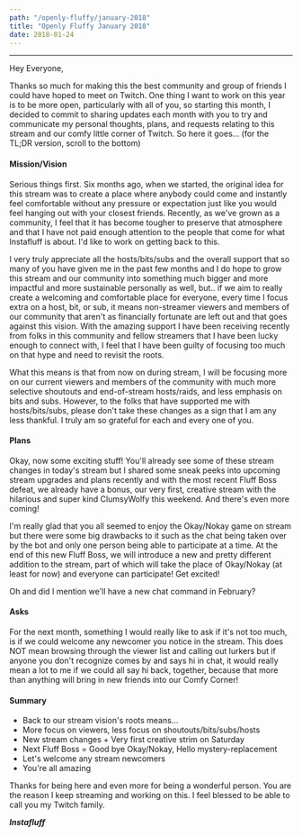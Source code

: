 ```yaml
---
path: "/openly-fluffy/january-2018"
title: "Openly Fluffy January 2018"
date: 2018-01-24
---
```


--------------------------

Hey Everyone,

Thanks so much for making this the best community and group of friends I could have hoped to meet on Twitch. One thing I want to work on this year is to be more open, particularly with all of you, so starting this month, I decided to commit to sharing updates each month with you to try and communicate my personal thoughts, plans, and requests relating to this stream and our comfy little corner of Twitch. So here it goes... (for the TL;DR version, scroll to the bottom)

#### Mission/Vision ####
Serious things first. Six months ago, when we started, the original idea for this stream was to create a place where anybody could come and instantly feel comfortable without any pressure or expectation just like you would feel hanging out with your closest friends. Recently, as we've grown as a community, I feel that it has become tougher to preserve that atmosphere and that I have not paid enough attention to the people that come for what Instafluff is about. I'd like to work on getting back to this.

I very truly appreciate all the hosts/bits/subs and the overall support that so many of you have given me in the past few months and I do hope to grow this stream and our community into something much bigger and more impactful and more sustainable personally as well, but.. if we aim to really create a welcoming and comfortable place for everyone, every time I focus extra on a host, bit, or sub, it means non-streamer viewers and members of our community that aren't as financially fortunate are left out and that goes against this vision. With the amazing support I have been receiving recently from folks in this community and fellow streamers that I have been lucky enough to connect with, I feel that I have been guilty of focusing too much on that hype and need to revisit the roots.

What this means is that from now on during stream, I will be focusing more on our current viewers and members of the community with much more selective shoutouts and end-of-stream hosts/raids, and less emphasis on bits and subs. However, to the folks that have supported me with hosts/bits/subs, please don't take these changes as a sign that I am any less thankful. I truly am so grateful for each and every one of you.

#### Plans ####
Okay, now some exciting stuff! You'll already see some of these stream changes in today's stream but I shared some sneak peeks into upcoming stream upgrades and plans recently and with the most recent Fluff Boss defeat, we already have a bonus, our very first, creative stream with the hilarious and super kind ClumsyWolfy this weekend. And there's even more coming!

I'm really glad that you all seemed to enjoy the Okay/Nokay game on stream but there were some big drawbacks to it such as the chat being taken over by the bot and only one person being able to participate at a time. At the end of this new Fluff Boss, we will introduce a new and pretty different addition to the stream, part of which will take the place of Okay/Nokay (at least for now) and everyone can participate! Get excited!

Oh and did I mention we'll have a new chat command in February?

#### Asks ####
For the next month, something I would really like to ask if it's not too much, is if we could welcome any newcomer you notice in the stream. This does NOT mean browsing through the viewer list and calling out lurkers but if anyone you don't recognize comes by and says hi in chat, it would really mean a lot to me if we could all say hi back, together, because that more than anything will bring in new friends into our Comfy Corner!

#### Summary ####

* Back to our stream vision's roots means...
* More focus on viewers, less focus on shoutouts/bits/subs/hosts
* New stream changes + Very first creative strim on Saturday
* Next Fluff Boss = Good bye Okay/Nokay, Hello mystery-replacement
* Let's welcome any stream newcomers
* You're all amazing

Thanks for being here and even more for being a wonderful person. You are the reason I keep streaming and working on this. I feel blessed to be able to call you my Twitch family.

***Instafluff***
